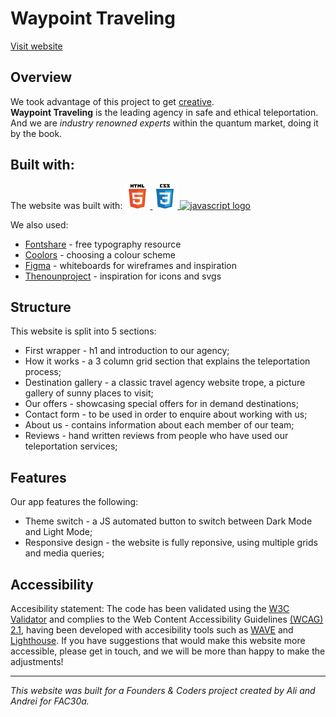 # Waypoint Traveling
[Visit website](https://fac30.github.io/ali-andrei-agency/)

## Overview
We took advantage of this project to get [creative](https://media.giphy.com/media/v1.Y2lkPTc5MGI3NjExNDBxbmRkNHd6cW9ibG44YXl4czk3b3Vud200cXU2dnVjeXVsNTd2dyZlcD12MV9pbnRlcm5hbF9naWZfYnlfaWQmY3Q9Zw/4y6DqPvlICp5S/giphy.gif). <br> 
**Waypoint Traveling** is the leading agency in safe and ethical teleportation. <br> 
And we are *industry renowned experts* within the quantum market, doing it by the book.

## Built with:
The website was built with:
<a href="https://www.w3.org/html/" target="_blank" rel="noreferrer"> 
<img src="https://raw.githubusercontent.com/devicons/devicon/master/icons/html5/html5-original-wordmark.svg" alt="html5" width="40" height="40"/> 
</a> 
<a href="https://www.w3schools.com/css/" target="_blank" rel="noreferrer"> 
<img src="https://raw.githubusercontent.com/devicons/devicon/master/icons/css3/css3-original-wordmark.svg" alt="css3" width="40" height="40"/>
</a> 
<a href="https://developer.mozilla.org/en-US/docs/Web/JavaScript" target="_blank" rel="noreferrer"> 
<img src="https://upload.wikimedia.org/wikipedia/commons/thumb/6/6a/JavaScript-logo.png/768px-JavaScript-logo.png" alt="javascript logo" width="40" height="40"/> 
</a> 

We also used:
* [Fontshare](https://fontshare.com/) - free typography resource
* [Coolors](https://www.coolors.co/) - choosing a colour scheme
* [Figma](https://figma.com/) - whiteboards for wireframes and inspiration
* [Thenounproject](https://thenounproject.com/) - inspiration for icons and svgs

## Structure
This website is split into 5 sections:
* First wrapper - h1 and introduction to our agency;
* How it works - a 3 column grid section that explains the teleportation process;
* Destination gallery - a classic travel agency website trope, a picture gallery of sunny places to visit;
* Our offers - showcasing special offers for in demand destinations;
* Contact form - to be used in order to enquire about working with us;
* About us - contains information about each member of our team;
* Reviews - hand written reviews from people who have used our teleportation services;

## Features 
Our app features the following:
* Theme switch - a JS automated button to switch between Dark Mode and Light Mode;
* Responsive design - the website is fully reponsive, using multiple grids and media queries;

## Accessibility 

Accesibility statement:
The code has been validated using the [W3C Validator](https://validator.w3.org/) and complies to the Web Content Accessibility Guidelines [(WCAG) 2.1](https://www.w3.org/TR/WCAG21/), having been developed with accesibility tools such as [WAVE](https://wave.webaim.org/) and [Lighthouse](https://developer.chrome.com/docs/lighthouse/overview). If you have suggestions that would make this website more accessible, please get in touch, and we will be more than happy to make the adjustments!

- - - 
_This website was built for a Founders & Coders project created by Ali and Andrei for FAC30a._
